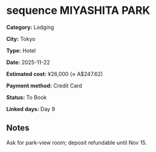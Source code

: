 # sequence MIYASHITA PARK

**Category:** Lodging

**City:** Tokyo

**Type:** Hotel

**Date:** 2025-11-22

**Estimated cost:** ¥26,000 (≈ A$247.62)

**Payment method:** Credit Card

**Status:** To Book

**Linked days:** Day 9

## Notes
Ask for park-view room; deposit refundable until Nov 15.
